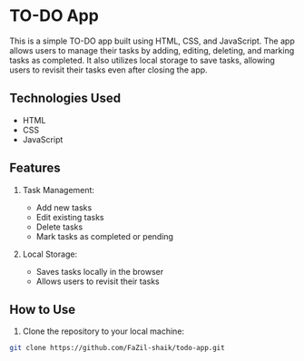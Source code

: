 # TO-DO App

This is a simple TO-DO app built using HTML, CSS, and JavaScript. The app allows users to manage their tasks by adding, editing, deleting, and marking tasks as completed. It also utilizes local storage to save tasks, allowing users to revisit their tasks even after closing the app.

## Technologies Used

- HTML
- CSS
- JavaScript

## Features

1. Task Management:
   - Add new tasks
   - Edit existing tasks
   - Delete tasks
   - Mark tasks as completed or pending

2. Local Storage:
   - Saves tasks locally in the browser
   - Allows users to revisit their tasks

## How to Use

1. Clone the repository to your local machine:

```bash
git clone https://github.com/FaZil-shaik/todo-app.git
